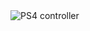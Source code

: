 <img src="/LamingerShaun/LamingerShaun/raw/main/media.banner.png" alt="PS4 controller" style="max-width: 100%;">

